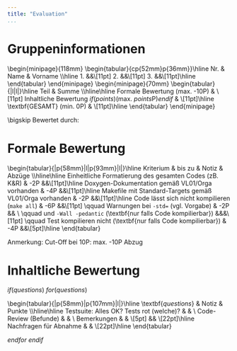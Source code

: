 ```yaml
---
title: "Evaluation"
...
```





# Gruppeninformationen

\begin{minipage}{118mm}
\begin{tabular}{cp{52mm}p{36mm}}\hline
    Nr. & Name & Vorname \\\hline
    1.  &&\\[11pt]
    2.  &&\\[11pt]
    3.  &&\\[11pt]\hline
\end{tabular}
\end{minipage}
\begin{minipage}{70mm}
\begin{tabular}{|l|l|}\hline
    Teil & Summe \\\hline\hline
    Formale Bewertung (max. -10P) & \\[11pt]
    Inhaltliche Bewertung $if(points)$(max. $points$P)$endif$ & \\[11pt]\hline
    \textbf{GESAMT} (min. 0P) & \\[11pt]\hline
\end{tabular}
\end{minipage}

\bigskip
Bewertet durch:




# Formale Bewertung

\begin{tabular}{|p{58mm}|l|p{93mm}|l|}\hline
    Kriterium & bis zu & Notiz & Abzüge \\\hline\hline
    Einheitliche Formatierung des gesamten Codes (zB. K\&R) & -2P &&\\[11pt]\hline
    Doxygen-Dokumentation gemäß VL01/Orga vorhanden & -4P &&\\[11pt]\hline
    Makefile mit Standard-Targets gemäß VL01/Orga vorhanden & -2P &&\\[11pt]\hline
    Code lässt sich nicht kompilieren (`make all`) & -6P &&\\[11pt]
    \qquad Warnungen bei `-std=` (vgl. Vorgabe) & -2P && \\
    \qquad und `-Wall -pedantic` (\textbf{nur falls Code kompilierbar}) &&&\\[11pt]
    \qquad Test kompilieren nicht (\textbf{nur falls Code kompilierbar}) & -4P &&\\[5pt]\hline
\end{tabular}

Anmerkung: Cut-Off bei 10P: max. -10P Abzug




# Inhaltliche Bewertung

$if(questions)$
$for(questions)$

\begin{tabular}{|p{58mm}|p{107mm}|l|}\hline
    \textbf{$questions$} & Notiz & Punkte \\\hline\hline
    Testsuite: Alles OK? Tests rot (welche)? & & \\
    Code-Review (Befunde) & & \\
    Bemerkungen & & \\[5pt]
    && \\[22pt]\hline
    Nachfragen für Abnahme & & \\[22pt]\hline
\end{tabular}

$endfor$
$endif$







